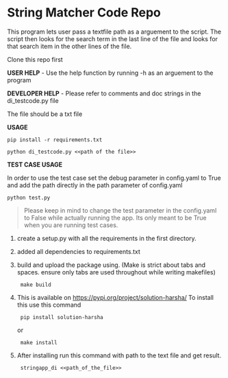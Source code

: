 # String Matcher Code Repo

This program lets user pass a textfile path as a arguement to the script.
The script then looks for the search term in the last line of the file and looks for that search item in the other lines of the file. 

Clone this repo first 

**USER HELP** - Use the help function by running -h as an arguement to the program

**DEVELOPER HELP** - Please refer to comments and doc strings in the di_testcode.py file

The file should be a txt file

**USAGE**
    
    pip install -r requirements.txt

    python di_testcode.py <<path of the file>>

**TEST CASE USAGE**

In order to use the test case set the debug parameter in config.yaml to True and add the path directly in the path parameter of config.yaml

    python test.py  

> Please keep in mind to change the test parameter in the config.yaml to False while actually running the app. Its only meant to be True when you are running test cases.


1. create a setup.py with all the requirements in the first directory.
2. added all dependencies to requirements.txt
3. build and upload the package using. (Make is strict about tabs and spaces. ensure only tabs are used throughout while writing makefiles)

        make build


4. This is available on https://pypi.org/project/solution-harsha/ To install this use this command

        pip install solution-harsha

   or

        make install

7. After installing run this command with path to the text file and get result. 

        stringapp_di <<path_of_the_file>>


